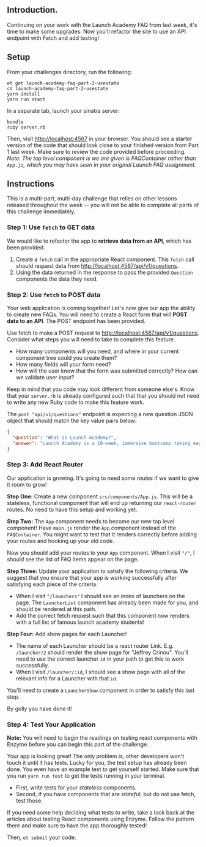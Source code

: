 ## Introduction.  

Continuing on your work with the Launch Academy FAQ from last week, it's time to make some upgrades. Now you'll refactor the site to use an API endpoint with Fetch and add testing!

## Setup

From your challenges directory, run the following:
 
```no-highlight
et get launch-academy-faq-part-2-usestate
cd launch-academy-faq-part-2-usestate
yarn install
yarn run start
```

In a separate tab, launch your sinatra server:

```no-highlight. 
bundle
ruby server.rb
```

Then, visit <http://localhost:4567> in your browser. You should see a starter version of the code that should look close to your finished version from Part 1 last week. Make sure to review the code provided before proceeding. _Note: The top level component is we are given is FAQContainer rather than `App.js`, which you may have seen in your original Launch FAQ assignment._

## Instructions ##

This is a multi-part, multi-day challenge that relies on other lessons released throughout the week -- you will not be able to complete all parts of this challenge immediately.

### Step 1: Use `fetch` to GET data

We would like to refactor the app to **retrieve data from an API**, which has been provided.

1. Create a `fetch` call in the appropriate React component. This `fetch` call should request data from <http://localhost:4567/api/v1/questions>.
2. Using the data returned in the response to pass the provided `Question` components the data they need.

### Step 2: Use `fetch` to POST data

Your web application is coming together! Let's now give our app the ability to create new FAQs. You will need to create a React form that will **POST data to an API**. The POST endpoint has been provided.

Use fetch to make a POST request to <http://localhost:4567/api/v1/questions>. Consider what steps you will need to take to complete this feature.

- How many components will you need, and where in your current component tree could you create them?
- How many fields will your form need?
- How will the user know that the form was submitted correctly? How can we validate user input?

Keep in mind that you code may look different from someone else's. Know that your `server.rb` is already configured such that that you should not need to write any new Ruby code to make this feature work.

The `post "api/v1/questions"` endpoint is expecting a new question JSON object that should match the key value pairs below:

```json
{
  "question": "What is Launch Academy?",
  "answer": "Launch Academy is a 10-week, immersive bootcamp taking eager learners with little to no coding experience and giving them the tools to add value as a junior contributor to a software engineering team"
}
```

### Step 3: Add React Router

Our application is growing. It's going to need some _routes_ if we want to give it room to grow!

**Step One:** Create a new component `src/components/App.js`. This will be a stateless, functional component that will end up returning our `react-router` routes. No need to have this setup and working yet.

**Step Two:** The `App` component needs to become our new top level component! Have `main.js` render the `App` component instead of the `FAQContainer`. You might want to test that it renders correctly before adding your routes and hooking up your old code.

Now you should add your routes to your `App` component. When I visit `"/"`, I should see the list of FAQ items appear on the page.

**Step Three:** Update your application to satisfy the following criteria. We suggest that you ensure that your app is working successfully after satisfying each piece of the criteria.

- When I visit `"/launchers"` I should see an index of launchers on the page. The `LauncherList` component has already been made for you, and should be rendered at this path.
- Add the correct fetch request such that this component now renders with a full list of famous launch academy students!

**Step Four:** Add show pages for each Launcher!

- The name of each Launcher should be a react router Link. E.g. `/launcher/2` should render the show page for "Jeffrey Crinou". You'll need to use the correct launcher `id` in your path to get this to work successfully.
- When I visit `/launcher/:id`, I should see a show page with all of the relevant info for a Launcher with that `id`.

You'll need to create a `LauncherShow` component in order to satisfy this last step.

By golly you have done it!

### Step 4: Test Your Application

**Note:** You will need to begin the readings on testing react components with Enzyme before you can begin this part of the challenge.

Your app is looking great! The only problem is, other developers won't touch it until it has tests. Lucky for you, the test setup has already been done. You even have an example test to get yourself started. Make sure that you run `yarn run test` to get the tests running in your terminal.

- First, write tests for your _stateless_ components.
- Second, if you have components that are _stateful_, but do not use fetch, test those.

If you need some help deciding what tests to write, take a look back at the articles about testing React components using Enzyme. Follow the pattern there and make sure to have the app thoroughly tested!

Then, `et submit` your code.
